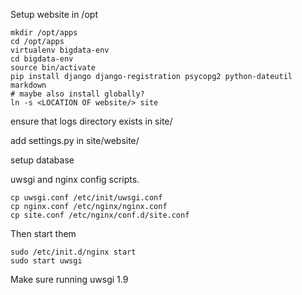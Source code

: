 Setup website in /opt

    mkdir /opt/apps
    cd /opt/apps
    virtualenv bigdata-env
    cd bigdata-env
    source bin/activate
    pip install django django-registration psycopg2 python-dateutil markdown
    # maybe also install globally?
    ln -s <LOCATION OF website/> site


ensure that logs directory exists in site/

add settings.py in site/website/

setup database

uwsgi and nginx config scripts.

    cp uwsgi.conf /etc/init/uwsgi.conf
    cp nginx.conf /etc/nginx/nginx.conf
    cp site.conf /etc/nginx/conf.d/site.conf

Then start them

    sudo /etc/init.d/nginx start
    sudo start uwsgi

Make sure running uwsgi 1.9
